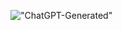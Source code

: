 !["ChatGPT-Generated"](https://github.com/ohspc89/Better_Call_Jin/blob/main/Call_Jin_480x480.png?raw=true)
